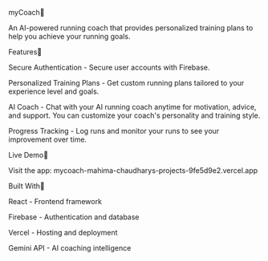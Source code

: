 myCoach🌟

An AI-powered running coach that provides personalized training plans to help you achieve your running goals.

Features🌟

Secure Authentication - Secure user accounts with Firebase.

Personalized Training Plans - Get custom running plans tailored to your experience level and goals.

AI Coach - Chat with your AI running coach anytime for motivation, advice, and support. You can customize your coach's personality and training style.

Progress Tracking - Log runs and monitor your runs to see your improvement over time.

Live Demo🌟

Visit the app: mycoach-mahima-chaudharys-projects-9fe5d9e2.vercel.app

Built With🌟

React - Frontend framework

Firebase - Authentication and database

Vercel - Hosting and deployment

Gemini API - AI coaching intelligence
